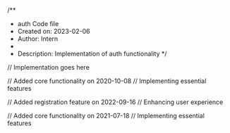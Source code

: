 /**
 * auth Code file
 * Created on: 2023-02-06
 * Author: Intern
 *
 * Description: Implementation of auth functionality
 */
 
// Implementation goes here


// Added core functionality on 2020-10-08
// Implementing essential features

// Added registration feature on 2022-09-16
// Enhancing user experience

// Added core functionality on 2021-07-18
// Implementing essential features
